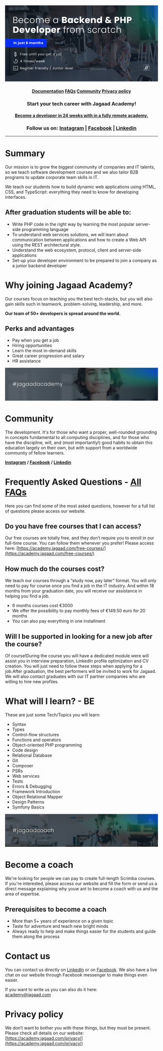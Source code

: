 <p align="center">
<img src="./images/top-banner.jpg" />
<h4 align="center"> <a href="#">Documentation</a>  <a href="#">FAQs</a>  <a href="#">Community</a> <a href="#">Privacy policy</a> </h4>
<h3 align="center">Start your tech career with Jagaad Academy!</h3>
<h4 align="center"><a href="https://academy.jagaad.com/course/php-backend-development/">Become a developer in 24 weeks with in a fully remote academy.</a></h4>
<h3 align="center">Follow us on: <a href="https://www.instagram.com/academyjagaad/">Instagram</a> | <a href="https://www.facebook.com/JagaadAcademy">Facebook</a> | <a href="https://www.linkedin.com/school/jagaad-academy/">Linkedin</a></h3>
<hr align="center" /></p>

# Summary

Our mission is to grow the biggest community of companies and IT talents, so we teach software development courses and we also tailor B2B programs to update corporate team skills in IT.  

We teach our students how to build dynamic web applications using HTML, CSS, and TypeScript: everything they need to know for developing interfaces.

## After graduation students will be able to:

- Write PHP code in the right way by learning the most popular server-side programming language
- To understand web services solutions, we will learn about communication between applications and how to create a Web API using the REST architectural style.
- Understand the web ecosystem, protocol, client and server-side applications
- Set-up your developer environment to be prepared to join a company as a junior backend developer

# Why joining Jagaad Academy?

Our courses focus on teaching you the best tech-stacks, but you will also gain skills such in teamwork, problem-solving, leadership, and more.  

**Our team of 50+ developers is spread around the world.**

## Perks and advantages

- Pay when you get a job
- Hiring opportunities
- Learn the most in-demand skills
- Great career progression and salary
- HR assistance

![](./images/hashtag-jagaad-academy.png)

# Community

The development. It's for those who want a proper, well-rounded grounding in concepts fundamental to all computing disciplines, and for those who have the discipline, will, and (most importantly!) good habits to obtain this education largely on their own, but with support from a worldwide community of fellow learners.

**[Instagram](https://www.instagram.com/academyjagaad/)  / [Facebook](https://www.facebook.com/JagaadAcademy) / [Linkedin](https://www.linkedin.com/school/jagaad-academy/)**

# Frequently Asked Questions - [All FAQs](https://academy.jagaad.com/faq/)

Here you can find some of the most asked questions, however for a full list of questions please access our website.

## Do you have free courses that I can access?

Our free courses are totally free, and they don’t require you to enroll in our full-time course. You can follow them whenever you prefer! Please access here: [https://academy.jagaad.com/free-courses/](https://academy.jagaad.com/free-courses/)

## How much do the courses cost?

We teach our courses through a “study now, pay later” format. You will only need to pay for course once you find a job in the IT industry. And within 18 months from your graduation date, you will receive our assistance in helping you find a job.

- 6 months courses cost €3000
- We offer the possibility to pay monthly fees of €149.50 euro for 20 months
- You can also pay everything in one installment

## Will I be supported in looking for a new job after the course?

Of course!During the course you will have a dedicated module were will assist you in interview preparation, LinkedIn profile optimization and CV creation. You will just need to follow these steps when applying for a job.After graduation, the best performers will be invited to work for Jagaad. We will also contact graduates with our IT partner companies who are willing to hire new profiles.

# What will I learn? - BE

These are just some Tech/Topics you will learn:

- Syntax
- Types
- Control-flow structures
- Functions and operators
- Object-oriented PHP programming
- Code design
- Relational Database
- Git
- Composer
- PSRs
- Web services
- Tests
- Errors & Debugging
- Framework Introduction
- Object Relational Mapper
- Design Patterns
- Symfony Basics

![](./images/hashtag-jagaad-coach.png)

# Become a coach

We're looking for people we can pay to create full-length Scrimba courses. If you're interested, please access our website and fill the form or send us a direct message explaining why youw ant to become a coach with us and the area of expertise.

## Prerequisites to become a coach

- More than 5+ years of experience on a given topic
- Taste for adventure and teach new bright minds
- Always ready to help and make things easier for the students and guide them along the process

# Contact us

You can contact us directly on [LinkedIn](https://www.linkedin.com/school/jagaad-academy/) or on [Facebook](https://www.facebook.com/JagaadAcademy). We also have a live chat on our website through Facebook messenger to make things even easier.  

If you want to write us you can also do it here:  
[academy@jagaad.com](mailto:academy@jagaad.com)

# Privacy policy

We don’t want to bother you with these things, but they must be present.  
Please check all details on our website: [https://academy.jagaad.com/privacy/](https://academy.jagaad.com/privacy/)

